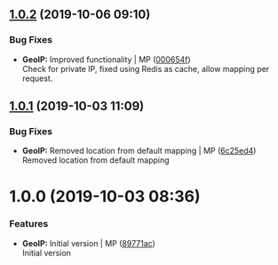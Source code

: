 <a name="1.0.2"></a>
## [1.0.2](https://github.com/mmpro/ac-geoip/compare/v1.0.1...v1.0.2) (2019-10-06 09:10)


### Bug Fixes

* **GeoIP:** Improved functionality | MP ([000654f](https://github.com/mmpro/ac-geoip/commit/000654f))    
  Check for private IP, fixed using Redis as cache, allow mapping per request.



<a name="1.0.1"></a>
## [1.0.1](https://github.com/mmpro/ac-geoip/compare/v1.0.0...v1.0.1) (2019-10-03 11:09)


### Bug Fixes

* **GeoIP:** Removed location from default mapping | MP ([6c25ed4](https://github.com/mmpro/ac-geoip/commit/6c25ed4))    
  Removed location from default mapping



<a name="1.0.0"></a>
# 1.0.0 (2019-10-03 08:36)


### Features

* **GeoIP:** Initial version | MP ([89771ac](https://github.com/mmpro/ac-geoip/commit/89771ac))    
  Initial version



